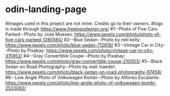 # odin-landing-page

#Images used in this project are not  mine. Credits go to their owners.
#logo is made through https://www.freelogodesign.org/
#1--Photo of Five Cars Parked--Photo by Jose Mueses: https://www.pexels.com/photo/photo-of-five-cars-parked-1280560/
#2--Blue Sedan--Photo by neil kelly: https://www.pexels.com/photo/blue-sedan-712618/
#3--Vintage Car in City--Photo by Pixabay: https://www.pexels.com/photo/vintage-car-in-city-315952/
#4--Gray Convertible Coupe--Photo by Pixabay: https://www.pexels.com/photo/gray-convertible-coupe-210053/
#5--Black Sedan on Road Photography--Photo by mali maeder: https://www.pexels.com/photo/black-sedan-on-road-photography-97458/
#6--Low Angle Photo of Volkswagen Kombi--Photo by Alfonso Escalante: https://www.pexels.com/photo/low-angle-photo-of-volkswagen-kombi-2533092/
